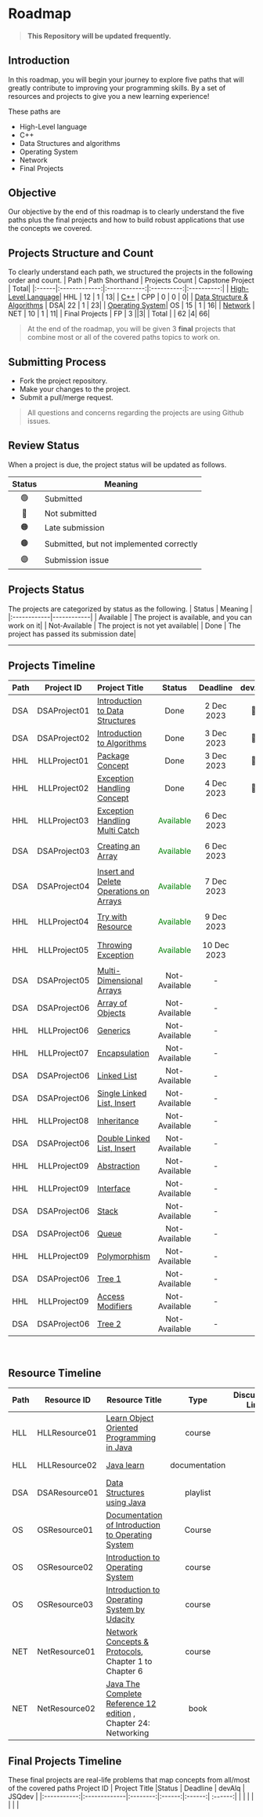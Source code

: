 # Roadmap

> #### This Repository will be updated frequently.
## Introduction 

In this roadmap, you will begin your journey to explore five paths that will greatly contribute to improving your programming skills. By a set of resources and projects to give you a new learning experience! 

These paths are
- High-Level language
- C++
- Data Structures and algorithms
- Operating System
- Network
- Final Projects

## Objective
Our objective by the end of this roadmap is to clearly understand the five paths plus the final projects and how to build robust applications that use the concepts we covered.

## Projects Structure and Count
To clearly understand each path, we structured the projects in the following order and count. 
| Path | Path Shorthand  | Projects Count | Capstone Project | Total|
|:------|:-------------:|:------------:|:----------:|:----------:|
| [High-Level Language](https://github.com/SAFCSP-Team/high-level-language-path/)| HHL | 12 | 1 | 13|
| [C++](https://github.com/SAFCSP-Team/cpp-path) | CPP | 0 | 0 | 0|
| [Data Structure & Algorithms](https://github.com/SAFCSP-Team/data-structures-and-algorithms-path) | DSA|  22 | 1 | 23|
| [Operating System](https://github.com/SAFCSP-Team/operating-system-path)| OS | 15 | 1 | 16|
| [Network](https://github.com/SAFCSP-Team/network-path/) | NET | 10 | 1 | 11|
|   Final Projects   | FP |    3  ||3|
|   Total   | |  62    |4| 66|

> At the end of the roadmap, you will be given 3 **final** projects that combine most or all of the covered paths topics to work on.

## Submitting Process

* Fork the project repository.
* Make your changes to the project.
* Submit a pull/merge request.

> All questions and concerns regarding the projects are using Github issues.

## Review Status
When a project is due, the project status will be updated as follows.

|     Status       |      Meaning      |
|:------------:|------------|
| 🟢 | Submitted|
| 🔴 | Not submitted|
| 🟠 | Late submission |
| 🟤 | Submitted, but not implemented correctly |
| 🟣 | Submission issue |

## Projects Status
The projects are categorized by status as the following. 
|     Status       |      Meaning      |
|:------------|------------|
| Available | The project is available, and you can work on it|
| Not-Available | The project is not yet available|
| Done | The project has passed its submission date|


<hr>


## Projects Timeline
| Path | Project ID | Project Title |Status | Deadline | devAlq | JSQdev |
|:-----|:-----------:|:-------------|:--------:|:------:|:------:| :------:|
|DSA |DSAProject01 | [Introduction to Data Structures](https://github.com/SAFCSP-Team/introduction-to-data-structures) | Done|	2 Dec 2023 |🔴| 🔴 | 
|DSA |DSAProject02 | [Introduction to Algorithms](https://github.com/SAFCSP-Team/introduction-to-algorithms) | Done|	3 Dec 2023| 🔴| 🔴 | 
| HHL |HLLProject01 | [Package Concept](https://github.com/nourabytePackage-Project/tree/main)    | Done | 3 Dec 2023     | 🔴  |   🟠   |
| HHL |HLLProject02 |[Exception Handling Concept](https://github.com/nourabyte/Exception-Handling)  |Done |4 Dec 2023  | 🔴  | 🔴  | 
| HHL|HLLProject03|[Exception Handling Multi Catch](https://github.com/SAFCSP-Team/exception-handling-multi-catch)|<p style="color: green;">Available</p> |6 Dec 2023
|DSA |DSAProject03 | [Creating an Array](https://github.com/SAFCSP-Team/creating-an-array)| <p style="color: green;">Available</p> | 6 Dec 2023 | | |
|DSA |DSAProject04 | [Insert and Delete Operations on Arrays](https://github.com/SAFCSP-Team/array-insert-and-delete-operation) | <p style="color: green;">Available</p> |  7 Dec 2023 | ||
| HHL|HLLProject04|[Try with Resource](https://github.com/SAFCSP-Team/try-with-resource)| <p style="color: green;">Available</p> |9 Dec 2023
| HHL|HLLProject05|[Throwing Exception](https://github.com/SAFCSP-Team/throwing-exceptions)| <p style="color: green;">Available</p> |10 Dec 2023
|DSA |DSAProject05 | [Multi-Dimensional Arrays]()| Not-Available | - | | |
|DSA |DSAProject06 | [Array of Objects]() | Not-Available |  - | ||
| HHL|HLLProject06|[Generics](https://github.com/SAFCSP-Team/generics)|Not-Available | - | | |
| HHL|HLLProject07|[Encapsulation](https://github.com/SAFCSP-Team/encapsulation)| Not-Available | - | | |
|DSA |DSAProject06 | [Linked List]() | Not-Available |  - | ||
|DSA |DSAProject06 | [Single Linked List, Insert]() | Not-Available |  - | ||
| HHL|HLLProject08|[Inheritance](https://github.com/SAFCSP-Team/inheritance)| Not-Available | - | | |
|DSA |DSAProject06 | [Double Linked List, Insert]() | Not-Available |  - | ||
| HHL|HLLProject09|[Abstraction](https://github.com/SAFCSP-Team/abstraction)| Not-Available | - | | |
| HHL|HLLProject09|[Interface](https://github.com/SAFCSP-Team/abstraction)| Not-Available | - | | |
|DSA |DSAProject06 | [Stack]() | Not-Available |  - | ||
|DSA |DSAProject06 | [Queue]() | Not-Available |  - | ||
| HHL|HLLProject09|[Polymorphism](https://github.com/SAFCSP-Team/abstraction)| Not-Available | - | | |
|DSA |DSAProject06 | [Tree 1]() | Not-Available |  - | ||
| HHL|HLLProject09|[Access Modifiers](https://github.com/SAFCSP-Team/abstraction)| Not-Available | - | | |
|DSA |DSAProject06 | [Tree 2]() | Not-Available |  - | ||



<br/>


## Resource Timeline

| Path | Resource ID  | Resource Title | Type   | Discussion Link    | Deadline  |
| :-----|------------- | -------------- |:------: | ----------- | --------- |
| HLL| HLLResource01 | [Learn Object Oriented Programming in Java](https://www.udemy.com/course/learn-object-oriented-programming-in-java-j/) | course|  | 28 Dec 2023 |
| HLL| HLLResource02  |    [Java learn](https://dev.java/learn/)    | documentation |  |1 Jan 2024       
| DSA| DSAResource01 | [Data Structures using Java](https://www.youtube.com/playlist?list=PLsyeobzWxl7oRKwDi7wjrANsbhTX0IK0J) | playlist |  | 9 Dec 2023 |
| OS| OSResource01 | [Documentation of Introduction to Operating System](https://batch.libretexts.org/print/url=https://eng.libretexts.org/Courses/Delta_College/Introduction_to_Operating_Systems/02%3A_The_Basics_-_An_Overview/2.01%3A_Introduction_to_Operating_Systems.pdf) | Course | | 31 Jan 2024 |
| OS| OSResource02 | [Introduction to Operating System](https://github.com/SAFCSP-Team/operating-system-path/issues/2) | course |  | 31 Jan 2024 |
| OS|OSResource03| [Introduction to Operating System by Udacity](https://www.udacity.com/course/introduction-to-operating-systems--ud923)| course|  | 31 Jan 2024
|NET| NetResource01 | [Network Concepts & Protocols](https://app.pluralsight.com/library/courses/network-concepts-protocols-cert/table-of-contents), Chapter 1 to Chapter 6| course | | 25 Jan 2024 |
|NET | NetResource02 |   [Java The Complete Reference 12 edition](https://www.google.com.sa/books/edition/Java_The_Complete_Reference_Twelfth_Edit/iXlIEAAAQBAJ?hl=en&gbpv=0&bsq=Java%20The%20Complete%20Reference%2012th%20edition) , Chapter 24: Networking |   book     |   |     31 Jan 2024      |


## Final Projects Timeline
These final projects are real-life problems that map concepts from all/most of the covered paths 
 Project ID | Project Title |Status | Deadline | devAlq | JSQdev |
|:-----------:|:-------------|:--------:|:------:|:------:| :------:|
| | | | | | |




